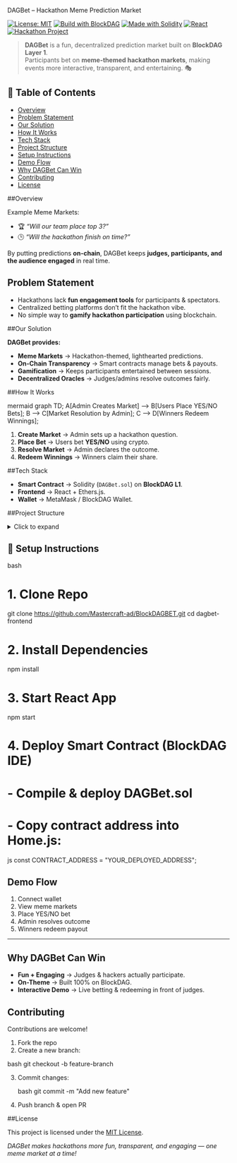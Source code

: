 
DAGBet – Hackathon Meme Prediction Market  

[![License: MIT](https://img.shields.io/badge/License-MIT-yellow.svg)](LICENSE) 
[![Build with BlockDAG](https://img.shields.io/badge/Built%20On-BlockDAG-blue)](#) 
[![Made with Solidity](https://img.shields.io/badge/Smart%20Contracts-Solidity-black)](#) 
[![React](https://img.shields.io/badge/Frontend-React-blue)](#) 
[![Hackathon Project](https://img.shields.io/badge/Hackathon-2025-orange)](#)  

> **DAGBet** is a fun, decentralized prediction market built on **BlockDAG Layer 1**.  
> Participants bet on **meme-themed hackathon markets**, making events more interactive, transparent, and entertaining. 🎭  


## 📑 Table of Contents  
- [Overview](#overview)  
- [Problem Statement](#problem-statement)  
- [Our Solution](#our-solution)  
- [How It Works](#how-it-works)  
- [Tech Stack](#tech-stack)  
- [Project Structure](#project-structure)  
- [Setup Instructions](#setup-instructions)  
- [Demo Flow](#demo-flow)  
- [Why DAGBet Can Win](#why-dagbet-can-win)   
- [Contributing](#contributing)  
- [License](#-license)  

##Overview  

Example Meme Markets:  
- 🏆 *“Will our team place top 3?”*  
- 🕒 *“Will the hackathon finish on time?”*  

By putting predictions **on-chain**, DAGBet keeps **judges, participants, and the audience engaged** in real time.  

## Problem Statement  
- Hackathons lack **fun engagement tools** for participants & spectators.  
- Centralized betting platforms don’t fit the hackathon vibe.  
- No simple way to **gamify hackathon participation** using blockchain.  

##Our Solution  

**DAGBet provides:**  
- **Meme Markets** → Hackathon-themed, lighthearted predictions.  
-  **On-Chain Transparency** → Smart contracts manage bets & payouts.  
- **Gamification** → Keeps participants entertained between sessions.  
- **Decentralized Oracles** → Judges/admins resolve outcomes fairly.  

##How It Works  

mermaid
graph TD;
    A[Admin Creates Market] --> B[Users Place YES/NO Bets];
    B --> C[Market Resolution by Admin];
    C --> D[Winners Redeem Winnings];

1. **Create Market** → Admin sets up a hackathon question.
2. **Place Bet** → Users bet **YES/NO** using crypto.
3. **Resolve Market** → Admin declares the outcome.
4. **Redeem Winnings** → Winners claim their share.

##Tech Stack

* **Smart Contract** → Solidity (`DAGBet.sol`) on **BlockDAG L1**.
* **Frontend** → React + Ethers.js.
* **Wallet** → MetaMask / BlockDAG Wallet.


##Project Structure

<details>
<summary>Click to expand</summary>


dagbet-frontend/
│── src/
│   ├── pages/
│   │   ├── Home.js           # List meme markets
│   │   ├── MarketDetails.js  # Bet on YES/NO
│   │   ├── MyBets.js         # User’s active bets
│   │   └── Admin.js          # Resolve markets
│   ├── components/
│   │   ├── MarketCard.js
│   │   └── BetForm.js
│   ├── DAGBet.json           # ABI from smart contract
│   └── App.js
│── contracts/
│   └── DAGBet.sol            # Smart contract


</details>



## 🔧 Setup Instructions

bash
# 1. Clone Repo
git clone https://github.com/Mastercraft-ad/BlockDAGBET.git
cd dagbet-frontend

# 2. Install Dependencies
npm install

# 3. Start React App
npm start

# 4. Deploy Smart Contract (BlockDAG IDE)
#    - Compile & deploy DAGBet.sol
#   - Copy contract address into Home.js:

js
const CONTRACT_ADDRESS = "YOUR_DEPLOYED_ADDRESS";

## Demo Flow

1.  Connect wallet
2.  View meme markets
3.  Place YES/NO bet
4.  Admin resolves outcome
5.  Winners redeem payout

---

##  Why DAGBet Can Win

*  **Fun + Engaging** → Judges & hackers actually participate.
*  **On-Theme** → Built 100% on BlockDAG.
*  **Interactive Demo** → Live betting & redeeming in front of judges.

## Contributing

Contributions are welcome!

1. Fork the repo
2. Create a new branch:

  bash
   git checkout -b feature-branch
   
3. Commit changes:

   bash
   git commit -m "Add new feature"
   
5. Push branch & open PR


##License

This project is licensed under the [MIT License](LICENSE).


*DAGBet makes hackathons more fun, transparent, and engaging — one meme market at a time!*

